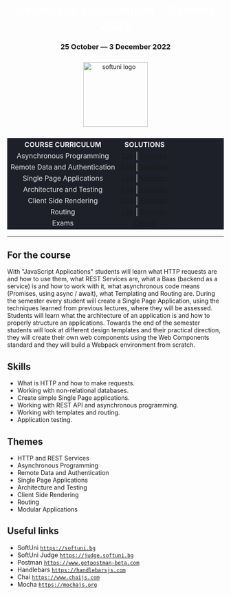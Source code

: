 <div align="center">
<h1 style="color:white">Javascript Applications - October 2022</h1>
<h3>25 October ― 3 December 2022</h3>
<img src="https://upload.wikimedia.org/wikipedia/commons/7/76/Logo_Software_University_%28SoftUni%29_-_blue.png" 
  alt="softuni logo"
  style="position:relative; width:150px; padding:10px; margin: 0 auto;"
  />

<table style="width:100%; max-width:1000px; background-color:#1d2029; color:#e4e4e4">
<tr>
  <th style="text-align:center; vertical-align: middle;">COURSE  CURRICULUM</th>
  <th style="text-align:center; vertical-align: middle;">SOLUTIONS</th>
</tr>
<tr>
  <td style="text-align: center; vertical-align: middle;">Asynchronous Programming </td>
  <td style="text-align: center; vertical-align: middle;">
    <a href="https://github.com/DimitarMitev92/javascript-applications-softuni/tree/main/02.%20Asynchronous%20Programming%20-%20Lab">Lab</a> |
    <a href="https://github.com/DimitarMitev92/javascript-applications-softuni/tree/main/03.%20Asynchronous%20Programming%20-%20Exercise">Exercise</a> 
  </td>
</tr>
<tr>
  <td style="text-align: center; vertical-align: middle;">Remote Data and Authentication </td>
  <td style="text-align: center; vertical-align: middle;">
    <a href="https://github.com/DimitarMitev92/javascript-applications-softuni/tree/main/04.%20Remote%20Data%20and%20Authentication%20-%20Lab">Lab</a> |
    <a href="https://github.com/DimitarMitev92/javascript-applications-softuni/tree/main/05.%20Remote%20Data%20and%20Authentication%20-%20Exercise">Exercise</a> 
  </td>
</tr>
<tr>
  <td style="text-align: center; vertical-align: middle;">Single Page Applications </td>
  <td style="text-align: center; vertical-align: middle;">
    <a href="https://github.com/DimitarMitev92/javascript-applications-softuni/tree/main/06.%20Single%20Page%20Application%20-%20Lab">Lab</a> |
    <a href="https://github.com/DimitarMitev92/javascript-applications-softuni/tree/main/07.%20Single%20Page%20Application%20-%20Exercise">Exercise</a> 
  </td>
</tr>
<tr>
  <td style="text-align: center; vertical-align: middle;">Architecture and Testing </td>
  <td style="text-align: center; vertical-align: middle;">
    <a href="https://github.com/DimitarMitev92/javascript-applications-softuni/tree/main/08.%20Architecture%20and%20Testing%20-%20Lab">Lab</a> |
    <a href="https://github.com/DimitarMitev92/javascript-applications-softuni/tree/main/09.%20Architecture%20and%20Testing%20-%20Exercise">Exercise</a> 
  </td>
</tr>
<tr>
  <td style="text-align: center; vertical-align: middle;">Client Side Rendering </td>
  <td style="text-align: center; vertical-align: middle;">
    <a href="https://github.com/DimitarMitev92/javascript-applications-softuni/tree/main/10.%20Client%20Side%20Rendering%20-%20Lab">Lab</a> |
    <a href="https://github.com/DimitarMitev92/javascript-applications-softuni/tree/main/11.%20Client%20Side%20Rendering%20-%20Exercise">Exercise</a> 
  </td>
</tr>
<tr>
  <td style="text-align: center; vertical-align: middle;">Routing </td>
  <td style="text-align: center; vertical-align: middle;">
    <a href="#">Lab</a> |
    <a href="https://github.com/DimitarMitev92/javascript-applications-softuni/tree/main/13.%20Routing%20-%20Exercise/01.%20Furniture">Exercise</a> 
  </td>
</tr>
<tr>
  <td style="text-align: center; vertical-align: middle;">Exams</td>
  <td style="text-align: center; vertical-align: middle;">
    <a href="https://github.com/DimitarMitev92/javascript-applications-softuni/tree/main/16.%20Exams">Exams</a>
  </td>
</tr>
</table>
</div>

---

## For the course

With "JavaScript Applications" students will learn what HTTP requests are and how to use them, what REST Services are, what a Baas (backend as a service) is and how to work with it, what asynchronous code means (Promises, using async / await), what Templating and Routing are. During the semester every student will create a Single Page Application, using the techniques learned from previous lectures, where they will be assessed. Students will learn what the architecture of an application is and how to properly structure an applications. Towards the end of the semester students will look at different design templates and their practical direction, they will create their own web components using the Web Components standard and they will build a Webpack environment from scratch.

## Skills

- What is HTTP and how to make requests.
- Working with non-relational databases.
- Create simple Single Page applications.
- Working with REST API and asynchronous programming.
- Working with templates and routing.
- Аpplication testing.

## Themes

- HTTP and REST Services 
- Asynchronous Programming 
- Remote Data and Authentication 
- Single Page Applications 
- Architecture and Testing 
- Client Side Rendering 
- Routing 
- Modular Applications 

## Useful links

- SoftUni 
<a href="https://softuni.bg">`https://softuni.bg`</a>
- SoftUni Judge 
<a href="https://judge.softuni.bg">`https://judge.softuni.bg`</a>
- Postman 
<a href="https://www.getpostman-beta.com">`https://www.getpostman-beta.com`</a>
- Handlebars 
<a href="https://handlebarsjs.com">`https://handlebarsjs.com`</a>
- Chai 
<a href="https://www.chaijs.com">`https://www.chaijs.com`</a>
- Mocha 
<a href="https://mochajs.org">`https://mochajs.org`</a>
